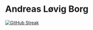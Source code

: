 # Andreas Løvig Borg
[![GitHub Streak](https://github-readme-streak-stats.herokuapp.com/?user=andreasborgaau&theme=dark)](https://git.io/streak-stats)



